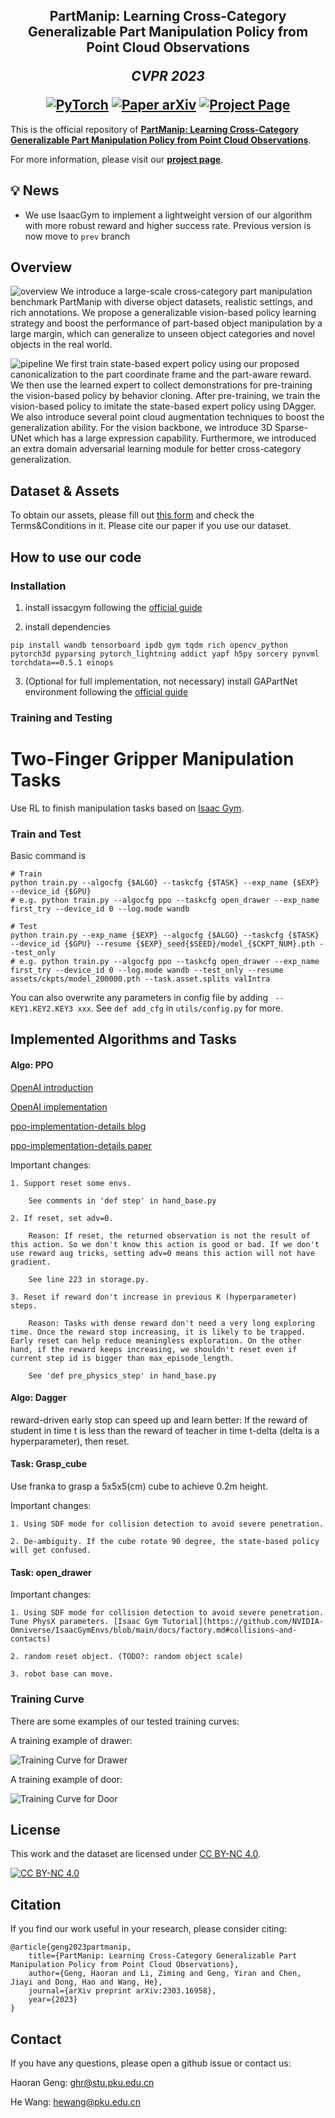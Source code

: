 <h2 align="center">
  <b>PartManip: Learning Cross-Category Generalizable Part Manipulation Policy from Point Cloud Observations</b>

  <b><i>CVPR 2023</i></b>


<div align="center">
    <a href="https://cvpr.thecvf.com/virtual/2023/poster/22553" target="_blank">
    <img src="https://img.shields.io/badge/CVPR 2023-Conference Paper-red" alt="PyTorch"/></a>
    <a href="https://arxiv.org/abs/2303.16958" target="_blank">
    <img src="https://img.shields.io/badge/Paper-arXiv-green" alt="Paper arXiv"></a>
    <a href="https://pku-epic.github.io/PartManip/" target="_blank">
    <img src="https://img.shields.io/badge/Page-PartManip-blue" alt="Project Page"/></a>
</div>

</h2>

This is the official repository of [**PartManip: Learning Cross-Category Generalizable Part Manipulation Policy from Point Cloud Observations**](https://arxiv.org/abs/2303.16958).

For more information, please visit our [**project page**](https://pku-epic.github.io/PartManip/).

## 💡 News
- We use IsaacGym to implement a lightweight version of our algorithm with more robust reward and higher success rate. Previous version is now move to `prev` branch

## Overview
![overview](imgs/teaser.jpg)
We introduce a large-scale cross-category part manipulation benchmark PartManip with diverse object datasets, realistic settings, and rich annotations. We propose a generalizable vision-based policy learning strategy and boost the performance of part-based object manipulation by a large margin, which can generalize to unseen object categories and novel objects in the real world.

![pipeline](imgs/pipeline.jpg)
We first train state-based expert policy using our proposed canonicalization to the part coordinate frame and the part-aware reward. We then use the learned expert to collect demonstrations for pre-training the vision-based policy by behavior cloning. After pre-training, we train the vision-based policy to imitate the state-based expert policy using DAgger. We also introduce several point cloud augmentation techniques to boost the generalization ability. For the vision backbone, we introduce 3D Sparse-UNet which has a large expression capability. Furthermore, we introduced an extra domain adversarial learning module for better cross-category generalization.

## Dataset & Assets
To obtain our assets, please fill out [this form](https://forms.gle/DqdPvLE6pNWZf2XR8) and check the Terms&Conditions in it. Please cite our paper if you use our dataset.

## How to use our code

### Installation

1. install issacgym following the [official guide](https://developer.nvidia.com/isaac-gym)

2. install dependencies
```
pip install wandb tensorboard ipdb gym tqdm rich opencv_python pytorch3d pyparsing pytorch_lightning addict yapf h5py sorcery pynvml torchdata==0.5.1 einops
```

3. (Optional for full implementation, not necessary) install GAPartNet environment following the [official guide](https://github.com/geng-haoran/GAPartNet_env)

### Training and Testing

# Two-Finger Gripper Manipulation Tasks

Use RL to finish manipulation tasks based on [Isaac Gym](https://github.com/NVIDIA-Omniverse/IsaacGymEnvs).


### Train and Test

Basic command is 

```
# Train
python train.py --algocfg {$ALGO} --taskcfg {$TASK} --exp_name {$EXP} --device_id {$GPU} 
# e.g. python train.py --algocfg ppo --taskcfg open_drawer --exp_name first_try --device_id 0 --log.mode wandb

# Test
python train.py --exp_name {$EXP} --algocfg {$ALGO} --taskcfg {$TASK} --device_id {$GPU} --resume {$EXP}_seed{$SEED}/model_{$CKPT_NUM}.pth --test_only 
# e.g. python train.py --algocfg ppo --taskcfg open_drawer --exp_name first_try --device_id 0 --log.mode wandb --test_only --resume assets/ckpts/model_200000.pth --task.asset.splits valIntra

```
You can also overwrite any parameters in config file by adding ``` --KEY1.KEY2.KEY3 xxx```. See ```def add_cfg``` in  ```utils/config.py``` for more. 

## Implemented Algorithms and Tasks
#### Algo: PPO 
[OpenAI introduction](https://spinningup.openai.com/en/latest/algorithms/ppo.html)

[OpenAI implementation](https://github.com/openai/spinningup/tree/master/spinup/algos/pytorch/ppo)

[ppo-implementation-details blog](https://iclr-blog-track.github.io/2022/03/25/ppo-implementation-details/)

[ppo-implementation-details paper](https://arxiv.org/abs/2006.05990)

Important changes:

    1. Support reset some envs. 
    
        See comments in 'def step' in hand_base.py
        
    2. If reset, set adv=0. 
    
        Reason: If reset, the returned observation is not the result of this action. So we don't know this action is good or bad. If we don't use reward aug tricks, setting adv=0 means this action will not have gradient. 
        
        See line 223 in storage.py.
        
    3. Reset if reward don't increase in previous K (hyperparameter) steps. 
    
        Reason: Tasks with dense reward don't need a very long exploring time. Once the reward stop increasing, it is likely to be trapped. Early reset can help reduce meaningless exploration. On the other hand, if the reward keeps increasing, we shouldn't reset even if current step id is bigger than max_episode_length.
        
        See 'def pre_physics_step' in hand_base.py
    
#### Algo: Dagger

reward-driven early stop can speed up and learn better: If the reward of student in time t is less than the reward of teacher in time t-delta (delta is a hyperparameter), then reset.

#### Task: Grasp_cube
Use franka to grasp a 5x5x5(cm) cube to achieve 0.2m height.

Important changes:

    1. Using SDF mode for collision detection to avoid severe penetration.
    
    2. De-ambiguity. If the cube rotate 90 degree, the state-based policy will get confused.

#### Task: open_drawer

Important changes:

    1. Using SDF mode for collision detection to avoid severe penetration. Tune PhysX parameters. [Isaac Gym Tutorial](https://github.com/NVIDIA-Omniverse/IsaacGymEnvs/blob/main/docs/factory.md#collisions-and-contacts)
    
    2. random reset object. (TODO?: random object scale)
    
    3. robot base can move.
    
### Training Curve
There are some examples of our tested training curves:

A training example of drawer:

![Training Curve for Drawer](imgs/drawer.jpg)

A training example of door:

![Training Curve for Door](imgs/door.jpg)

## License

 This work and the dataset are licensed under [CC BY-NC 4.0][cc-by-nc].

 [![CC BY-NC 4.0][cc-by-nc-image]][cc-by-nc]

 [cc-by-nc]: https://creativecommons.org/licenses/by-nc/4.0/
 [cc-by-nc-image]: https://licensebuttons.net/l/by-nc/4.0/88x31.png

## Citation
If you find our work useful in your research, please consider citing:

```
@article{geng2023partmanip,
    title={PartManip: Learning Cross-Category Generalizable Part Manipulation Policy from Point Cloud Observations},
    author={Geng, Haoran and Li, Ziming and Geng, Yiran and Chen, Jiayi and Dong, Hao and Wang, He},
    journal={arXiv preprint arXiv:2303.16958},
    year={2023}
}
```

## Contact
If you have any questions, please open a github issue or contact us:

Haoran Geng: ghr@stu.pku.edu.cn

He Wang: hewang@pku.edu.cn




